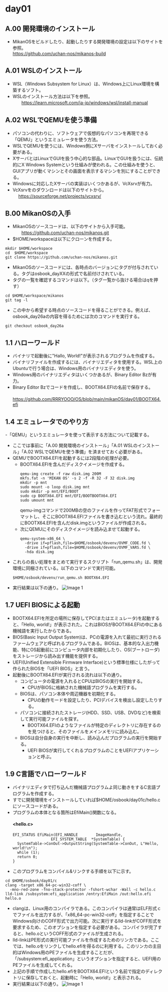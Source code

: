 # day01
## A.00 開発環境のインストール
- MikanOSをビルドしたり、起動したりする開発環境の設定は以下のサイトを参照。  
  https://github.com/uchan-nos/mikanos-build
## A.01 WSLのインストール
- WSL（Windows Subsystem for Linux）は、Windows上にLinux環境を構築するソフト。
- WSLのインストール方法は以下を参照。  
　　https://learn.microsoft.com/ja-jp/windows/wsl/install-manual
## A.02 WSLでQEMUを使う準備
- パソコンの代わりに、ソフトウェアで仮想的なパソコンを再現できる「QEMU」というエミュレータを使う方法。
- WSLでQEMUを使うには、Windows側にXサーバをインストールしておく必要がある。
- XサーバとはLinuxでGUIを扱う中心的な部品。LinuxでGUIを扱うには、伝統的にX Windows Systemという仕組みが使われる。この仕組みを使うと、GUIアプリが動くマシンとその画面を表示するマシンを別にすることができる。
- Windowsに対応したXサーバの実装はいくつかあるが、VcXsrvが有力。
- VcXsrvをのダウンロードは以下のサイトから。  
  　 https://sourceforge.net/projects/vcxsrv/
## B.00 MikanOSの入手
- MikanOSのソースコードは、以下のサイトから入手可能。  
  　　https://github.com/uchan-nos/mikanos.git
- $HOME/workspaceは以下にクローンを作成する。  
```
mkdir $HOME/workspace
cd  $HOME/workspace
git clone https://github.com/uchan-nos/mikanos.git
```
- MikanOSのソースコードには、各時点のバージョンにタグが付与されている。タグはosbook_dayXXの形式で名前付けされている。
- タグの一覧を確認するコマンドは以下。（タグ一覧から抜ける場合はqを押す）
```
cd $HOME/workspace/mikanos
git tag -l
```
- この中から希望する時点のソースコードを得ることができる。例えば、osbook_day26aの内容を得るためには次のコマンドを実行する。
```
git checkout osbook_day26a
```
## 1.1 ハローワールド
- バイナリで起動後に"Hallo, World!"が表示されるプログラムを作成する。
- バイナリファイルを作成するには、バイナリエディタを使用する。WSL上のUbuntuで行う場合は、Windows用のバイナリエディタを使う。
- Windows用のバイナリエディタはいくつかあるが、Binary Editor Bzが有力。
- Binary Editor Bzでコードを作成し、BOOTX64.EFIの名前で保存する。  
　　https://github.com/RRRYOOO/OS/blob/main/mikanOS/day01/BOOTX64.efi
## 1.4 エミュレータでのやり方
-「QEMU」というエミュレータを使って表示する方法について記載する。
- ここでは事前に「A.00 開発環境のインストール」「A.01 WSLのインストール」「A.02 WSLでQEMUを使う準備」を済ませておく必要がある。
- QEMUでBOOTX64.EFIを起動するには2段階の処理が必要。
   - BOOTX64.EFIを含んだディスクイメージを作成する。
     ```
     qemu-img create -f raw disk.img 200M
     mkfs.fat -n 'MIKAN OS' -s 2 -f -R 32 -F 32 disk.img
     mkdir -p mnt
     sudo mount -o loop disk.img mnt
     sudo mkdir -p mnt/EFI/BOOT
     sudo cp BOOTX64.EFI mnt/EFI/BOOTBOOTX64.EFI
     sudo umount mnt
     ```
     qemu-imgコマンドで200MBの空のファイルを作ってFAT形式でフォーマットし、そこにBOOTX64.EFIファイルを書き込むという流れ。最終的にBOOTX64.EFIを含んだdisk.imgというファイルが作成される。
   - 次にQEMUにそのディスクイメージを読み込ませて起動する。
     ```
     qemu-system-x86_64 \
       -drive if=pflash,file=$HOME/osbook/devenv/OVMF_CODE.fd \
       -drive if=pflash,file=$HOME/osbook/devenv/OVMF_VARS.fd \
       -hda disk.img
     ```
- これらの長い処理をまとめて実行するスクリプト「run_qemu.sh」は、開発環境に同梱されている。以下のコマンドで実行可能。
  ```
  $HOME/osbook/devenv/run_qemu.sh BOOTX64.EFI
  ```
- 実行結果は以下の通り。
    ![Image 1](HelloWorld.png)
## 1.7 UEFI BIOSによる起動
- BOOTX64.EFIを所定の場所に保存してPC(またはエミュレータ)を起動すると、「Hello, world!」が表示された。これはBIOSがBOOTX64.EFIの中にある機械語を実行したからである。
- BIOS(Basic Input Output System)は、PCの電源を入れて最初に実行されるファームウェアと呼ばれるプログラムである。BIOSは、基本的な入出力機能、特にOS起動前にコンピュータ内部を初期化したり、OS(ブートローダ)をストレージから読み出す機能を提供する。
- UEFI(Unified Extensible Firmware Interface)という標準仕様にしたがって作られたBIOSを「UEFI BIOS」と言う。
- 起動後にBOOTX64.EFIが実行される流れは以下の通り。
  - コンピュータの電源を入れるとCPUはBIOSの実行を開始する。
    - CPUがBIOSに格納された機械語プログラムを実行する。
  - BIOSは、パソコン本体や周辺機器を初期化する。
    - CPUの動作モードを設定したり、PCIデバイスを検出し設定したりする。
  - パソコンに接続されたストレージ(HDD、SSD、USB、DVDなど)を検索して実行可能ファイルを探す。
    - BOOTX64.EFIのようなファイルが特定のディレクトリに存在するのを見つけると、そのファイルをメインメモリに読み込む。
  - BIOSは自分自身の実行を中断し、読み込んだプログラムの実行を開始する。
    - UEFI BIOSが実行してくれるプログラムのことをUEFIアプリケーションと呼ぶ。
## 1.9 C言語でハローワールド
- バイナリエディタで打ち込んだ機械語プログラムよ同じ動きをするC言語プログラムを作成する。
- すでに開発環境をインストールしていれば$HOME/osbook/day01c/hello.cにソースコードがある。
- プログラムの本体となる箇所はEfiMain()関数になる。  
  #### <hello.c>
  ```
  EFI_STATUS EfiMain(EFI_HANDLE        ImageHandle,
                   EFI_SYSTEM_TABLE  *SystemTable) {
    SystemTable->ConOut->OutputString(SystemTable->ConOut, L"Hello, world!\n");
    while (1);
    return 0;
  }
  ```
- このプログラムをコンパイル&リンクする手順を以下に示す。
```
cd $HOME/osbook/day01/c
clang -target x86_64-pc-win32-coff \
  -mno-red-zone -fno-stack-protector -fshort-wchar -Wall -c hello.c
lld-link /subsystem:efi_application /entry:EfiMain /out:hello.efi hello.o
```
  - clangは、Linux用のコンパイラである。このコンパイラは通常はELF形式ｃでファイルを出力するが、「x86_64-pc-win32-coff」を指定することでWindows向けのCOFF形式で出力可能。次に実行するlld-linkがCOFF形式を要求するため、このオプションを指定する必要がある。コンパイラが完了すると、hello.oというCOFF形式のファイルが生成される。
  - lld-linkはPE形式の実行可能ファイルを作成するためのリンカである。ここでは、hello.oをリンクしてhello.efiを得るのに利用する。このリンカの主目的はWindows用のPEファイルを生成することだが、「/subsystem:efi_application」というオプションを指定すると、UEFI用のPEファイルを生成してくれる。
- 上記の手順で作成したhello.efiをBOOTX64.EFIという名前で指定のディレクトリに保存しておくと、起動時に「Hello, world!」と表示される。
- 実行結果は以下の通り。
    ![Image 1](HelloWorld.png)
